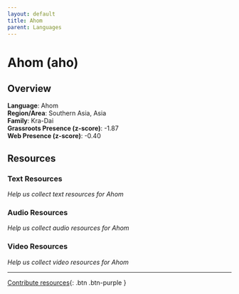 ```yaml
---
layout: default
title: Ahom
parent: Languages
---
```


# Ahom (aho)

## Overview

**Language**: Ahom  
**Region/Area**: Southern Asia, Asia  
**Family**: Kra-Dai  
**Grassroots Presence (z-score)**: -1.87  
**Web Presence (z-score)**: -0.40  

## Resources

### Text Resources
*Help us collect text resources for Ahom*

### Audio Resources
*Help us collect audio resources for Ahom*

### Video Resources
*Help us collect video resources for Ahom*

---

[Contribute resources](https://forms.office.com/e/1SfLJx3u1r){: .btn .btn-purple }
